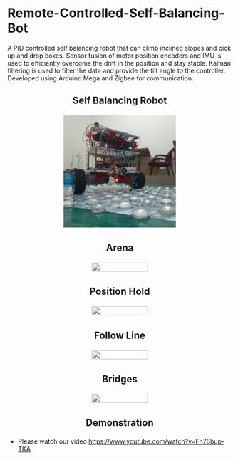 # Remote-Controlled-Self-Balancing-Bot

A PID controlled self balancing robot that can climb inclined slopes and pick up and drop boxes. Sensor fusion of motor position encoders and IMU is used to efficiently overcome the drift in the position and stay stable. Kalman filtering is used to filter the data and provide the tilt angle to the controller. Developed using Arduino Mega and Zigbee for communication. 

## <p align="center">Self Balancing Robot</p>

<p align="center">
  <img src="https://github.com/manoharbhat/Remote-Controlled-Self-Balancing-Bot/blob/main/images/bot.jpg" width=50% height=50%>
</p> 



## <p align="center">Arena</p>

<p align="center">
  <img src="https://github.com/manoharbhat/Remote-Controlled-Self-Balancing-Bot/blob/main/images/Arena-gif.gif" width=50% height=50%>
</p> 



## <p align="center">Position Hold</p>

<p align="center">
  <img src="https://github.com/manoharbhat/Remote-Controlled-Self-Balancing-Bot/blob/main/images/position%20hold.gif" width=50% height=50%>
</p> 



## <p align="center">Follow Line</p>

<p align="center">
  <img src="https://github.com/manoharbhat/Remote-Controlled-Self-Balancing-Bot/blob/main/images/Follow-line-gif.gif" width=50% height=50%>
</p> 



## <p align="center">Bridges</p>

<p align="center">
  <img src="https://github.com/manoharbhat/Remote-Controlled-Self-Balancing-Bot/blob/main/images/bridge-gif.gif" width=50% height=50%>
</p> 



## <p align="center">Demonstration</p>


- Please watch our video https://www.youtube.com/watch?v=Fh78bup-TKA
